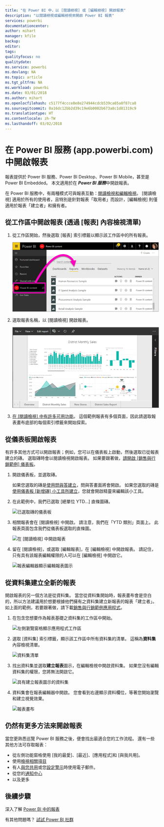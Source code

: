 ```yaml
---
title: "在 Power BI 中，以 [閱讀檢視] 或 [編輯檢視] 開啟報表"
description: "以閱讀檢視或編輯檢視來開啟 Power BI 報表"
services: powerbi
documentationcenter: 
author: mihart
manager: kfile
backup: 
editor: 
tags: 
qualityfocus: no
qualitydate: 
ms.service: powerbi
ms.devlang: NA
ms.topic: article
ms.tgt_pltfrm: NA
ms.workload: powerbi
ms.date: 03/01/2018
ms.author: mihart
ms.openlocfilehash: c5177f4ccce8e8e274944cdcb539ca65a8f87ca8
ms.sourcegitcommit: 0a16dc12bb2d39c19e6b0002b673a8c1d81319c9
ms.translationtype: HT
ms.contentlocale: zh-TW
ms.lasthandoff: 03/02/2018
---
```

# <a name="open-a-report-in-power-bi-service-apppowerbicom"></a>在 Power BI 服務 (app.powerbi.com) 中開啟報表
報表提供於 Power BI 服務、Power BI Desktop、Power BI Mobile，甚至是 Power BI Embedded。 本文適用於在 ***Power BI 服務***中開啟報表。

在 Power BI 服務中，有兩種模式可與報表互動：[閱讀檢視和編輯檢視](service-reading-view-and-editing-view.md)。 [閱讀檢視] 適用於所有的使用者，且特別是針對報表「取用者」而設計，[編輯檢視] 則僅適用於報表「建立者」和擁有者。 

## <a name="open-a-report-from-a-workspace-via-the-reports-content-view-list"></a>從工作區中開啟報表 (透過 [報表] 內容檢視清單)

1. 從工作區開始，然後選取 [報表] 索引標籤以顯示該工作區中的所有報表。  
   
   ![工作區的 [報表] 索引標籤](media/service-report-open/power-bi-open-report.png)
2. 選取報表名稱，以 [閱讀檢視] 開啟報表。  
   
    ![[閱讀檢視] 中的報表](media/service-report-open/power-bi-reading-view.png)
3. [在 [閱讀檢視] 中有許多可用功能](service-reading-view-and-editing-view.md)。  這個範例報表有多個頁面，因此請選取報表畫布底部的每個索引標籤來開始探索。 

## <a name="open-a-report-from-a-dashboard"></a>從儀表板開啟報表
有許多其他方式可以開啟報表；例如，您可以在儀表板上啟動，然後選取已從報表建立的磚。  選取磚時會以閱讀檢視開啟報表。 如果要跟著做，[請開啟 [銷售與行銷範例] 儀表板](sample-datasets.md)。

1. 開啟儀表板，並選取磚。

   如果您選取的磚是[使用問與答建立](service-dashboard-pin-tile-from-q-and-a.md)，問與答畫面將會開啟。 如果您選取的磚是[使用儀表板 [新增磚] 小工具所建立](service-dashboard-add-widget.md)，您就會開啟精靈來編輯該小工具。  

2.  在此範例中，我們已選取 [總單位 YTD...] 直條圖磚。

    ![已選取磚的儀表板](media/service-report-open/power-bi-dashboard.png)

3.  相關報表會在 [閱讀檢視] 中開啟。 請注意，我們在「YTD 類別」頁面上。 此報表頁面包含我們從儀表板選取的直條圖。

    ![在 [閱讀檢視] 中開啟報表](media/service-report-open/power-bi-report.png)

4. 留在 [閱讀檢視]，或選取 [編輯報表]，在 [編輯檢視] 中開啟報表。 請記住，只有具有該報表編輯權限的人可以在 [編輯檢視] 中開啟它。

    ![報表編輯器顯示編輯報表圖示](media/service-report-open/power-bi-edit-report.png)

## <a name="create-a-brand-new-report-from-a-dataset"></a>從資料集建立全新的報表
開啟報表的另一個方法是從資料集。 當您從資料集開始時，報表畫布會是空白的，所以方法建議用於想要根據他們擁有之資料集建立新報表的報表「建立者」。 如上面的範例，若要跟著做，請下載[銷售與行銷範例應用程式](sample-datasets.md)。

1. 在包含您想要作為報表基礎之資料集的工作區中開始。

   ![左側瀏覽窗格顯示應用程式工作區](media/service-report-open/power-bi-workspace.png)

2. 選取 [資料集] 索引標籤，顯示該工作區中所有資料集的清單。 這稱為**資料集**內容檢視清單。
   
   ![資料集清單](media/service-report-open/power-bi-dataset.png)

1. 找出資料集並選取**建立報表**圖示，在編輯檢視中開啟資料集。 如果您沒有編輯資料集的權限，您將無法開啟它。 
   
    ![具有建立報表圖示的資料集](media/service-report-open/power-bi-create-report.png)

3. 資料集會在報表編輯器中開啟。 您會看到右邊顯示資料欄位，等著您開始瀏覽和建立視覺效果。 

   ![報表畫布](media/service-report-open/power-bi-blank-canvas.png)

##  <a name="still-more-ways-to-open-a-report"></a>仍然有更多方法來開啟報表
當您更熟悉巡覽 Power BI 服務之後，便會找出最適合您的工作流程。 還有一些其他方法可存取報表：
- 從左側功能窗格使用 [我的最愛]、[最近]、[應用程式]和 [與我共用]。 
- 使用[檢視相關項目](service-related-content.md)
- 有人[與您共用](service-share-reports.md)或您[設定警示](service-set-data-alerts.md)時使用電子郵件。    
- 從您的[通知中心](service-notification-center.md)    
- 以及更多

## <a name="next-steps"></a>後續步驟
深入了解 [Power BI 中的報表](service-reports.md)

有其他問題嗎？ [試試 Power BI 社群](http://community.powerbi.com/)  

